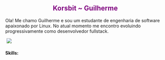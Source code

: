 <h2 align="center" style="color: purple">Korsbit ~ Guilherme</h2>

Ola! Me chamo Guilherme e sou um estudante de engenharia de software apaixonado por Linux. No atual momento me encontro evoluindo progressivamente como desenvolvedor fullstack.


<!-- <div>
	![Korsbits github stats](https://github-readme-stats.vercel.app/api?username=korsbit&show_icons=true&theme=radical)
</div>
<div>
	![Top-Languages](https://github-readme-stats.vercel.app/api/top-langs/?username=korsbit&hide_progress=true&theme=radical)
</div> -->


<img src="https://github-readme-stats.vercel.app/api/top-langs/?username=korsbit&layout=compact&theme=highcontrast&hide_border=true" alt="">
<img src="https://github-readme-stats.vercel.app/api?username=korsbit&show_icons=true&theme=highcontrast&hide_border=true"/>

#### Skills:
<img src="https://img.shields.io/badge/html5-%23E34F26.svg?style=for-the-badge&logo=html5&logoColor=white" alt="" />
<img src="https://img.shields.io/badge/css3-%231572B6.svg?style=for-the-badge&logo=css3&logoColor=white" alt="" />


